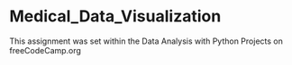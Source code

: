 # Medical_Data_Visualization

This assignment was set within the Data Analysis with Python Projects on freeCodeCamp.org
